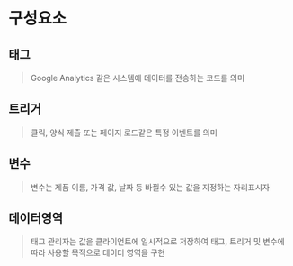 # 구성요소
## 태그 
> Google Analytics 같은 시스템에 데이터를 전송하는 코드를 의미
## 트리거 
> 클릭, 양식 제출 또는 페이지 로드같은 특정 이벤트를 의미
## 변수
> 변수는 제품 이름, 가격 값, 날짜 등 바뀔수 있는 값을 지정하는 자리표시자
## 데이터영역 
> 태그 관리자는 값을 클라이언트에 일시적으로 저장하여 태그, 트리거 및 변수에 따라 사용할 목적으로 데이터 영역을 구현
